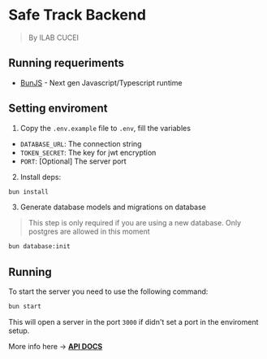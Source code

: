 # Safe Track Backend
> By ILAB CUCEI


## Running requeriments
* [BunJS](https://bun.sh) - Next gen Javascript/Typescript runtime

## Setting enviroment
1. Copy the `.env.example` file to `.env`, fill the variables
  * `DATABASE_URL`: The connection string 
  * `TOKEN_SECRET`: The key for jwt encryption
  * `PORT`: [Optional] The server port
2. Install deps:
```bash
bun install
```
3. Generate database models and migrations on database
> This step is only required if you are using a new database. Only postgres are allowed in this moment
```bash
bun database:init
```

## Running
To start the server you need to use the following command:
```bash
bun start
```

This will open a server in the port `3000` if didn't set a port in the enviroment setup.

More info here -> [**API DOCS**](./docs/index.md)
